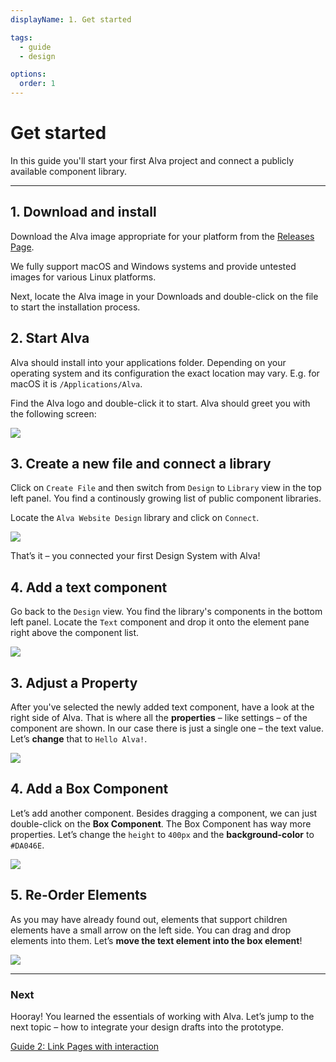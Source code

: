 ```yaml
---
displayName: 1. Get started

tags:
  - guide
  - design

options:
  order: 1
---
```


# Get started

In this guide you'll start your first Alva project and connect a publicly available component library.

---

## 1. Download and install

Download the Alva image appropriate for your platform from the [Releases Page](https://github.com/meetalva/alva/releases). 

We fully support macOS and Windows systems and provide untested images for various Linux platforms.

Next, locate the Alva image in your Downloads and double-click on the file to start the installation process.

## 2. Start Alva

Alva should install into your applications folder. Depending on your operating system and
its configuration the exact location may vary. E.g. for macOS it is `/Applications/Alva`. 

Find the Alva logo and double-click it to start. Alva should greet you with the following screen:

![](https://media.meetalva.io/alva-greeting.png)


## 3. Create a new file and connect a library

Click on `Create File` and then switch from `Design` to `Library` view in the top left panel. You find a continously growing list of  public component libraries.

Locate the `Alva Website Design` library and click on `Connect`.

![](https://media.meetalva.io/connect-library.png)

That’s it – you connected your first Design System with Alva!

## 4. Add a text component
 Go back to the `Design` view. You find the library's components in the bottom left panel. Locate the `Text` component and drop it onto the element pane right above the component list.

![](https://media.meetalva.io/properties.png)

## 3. Adjust a Property
After you've selected the newly added text component, have a look at the right side of Alva. That is where all the **properties** – like settings – of the component are shown. In our case there is just a single one – the text value. Let’s **change** that to `Hello Alva!`.

![](https://media.meetalva.io/properties.png)

## 4. Add a Box Component
Let’s add another component. Besides dragging a component, we can just double-click on the **Box Component**. The Box Component has way more properties. Let’s change the `height` to `400px` and the **background-color** to `#DA046E`.

![](https://media.meetalva.io/box-color.png)

## 5. Re-Order Elements
As you may have already found out, elements that support children elements have a small arrow on the left side. You can drag and drop elements into them. Let’s **move the text element into the box element**!

![](https://media.meetalva.io/box-nesting.png)

---

### Next
Hooray! You learned the essentials of working with Alva. Let’s jump to the next topic – how to integrate your design drafts into the prototype.

[Guide 2: Link Pages with interaction](./doc/docs/guides-design/interaction.html?guides-enabled=true&guides-design-enabled=true)
